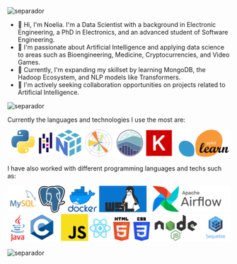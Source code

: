 ![separador](https://i.imgur.com/4gX5WFr.png)

* 👋 Hi, I'm Noelia. I'm a Data Scientist with a background in Electronic Engineering, a PhD in Electronics, and an advanced student of Software Engineering.<br>
* 👀 I'm passionate about Artificial Intelligence and applying data science to areas such as Bioengineering, Medicine, Cryptocurrencies, and Video Games.<br>
* 🌱 Currently, I'm expanding my skillset by learning MongoDB, the Hadoop Ecosystem, and NLP models like Transformers.<br>
* 💞️ I'm actively seeking collaboration opportunities on projects related to Artificial Intelligence.

![separador](https://i.imgur.com/4gX5WFr.png)

Currently the languages and technologies I use the most are:

![tech-stack](./imgs/technologies_white.svg)

I have also worked with different programming languages and techs such as:

![tech-stack2](./imgs/technologies_pt3_white.svg)
![tech-stack3](./imgs/technologies_pt4_white.svg)

![separador](https://i.imgur.com/4gX5WFr.png)

<!---
PhDNoe/PhDNoe is a ✨ special ✨ repository because its `README.md` (this file) appears on your GitHub profile.
You can click the Preview link to take a look at your changes.
--->
